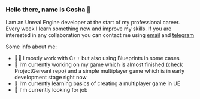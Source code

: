 ### Hello there, name is Gosha 👋

I am an Unreal Engine developer at the start of my professional career. Every week I learn something new and improve my skills. 
If you are interested in any collaboration you can contact me using <a href="mailto:g.i.tedeev@gmail.com " target="_blank">email</a> and <a href="https://t.me/GeorgiiTedeev " target="_blank">telegram</a>

Some info about me:
- 👨‍💻 I mostly work with C++ but also using Blueprints in some cases
- 🔭 I’m currently working on my game which is almost finished (check ProjectGervant repo) and a simple multiplayer game which is in early development stage right now
- 🌱 I’m currently learning basics of creating a multiplayer game in UE
- 💼 I'm currently looking for job


<!--
**3sSTheProgrammer/3sSTheProgrammer** is a ✨ _special_ ✨ repository because its `README.md` (this file) appears on your GitHub profile.

Here are some ideas to get you started:

- 🔭 I’m currently working on ...
- 🌱 I’m currently learning ...
- 👯 I’m looking to collaborate on ...
- 🤔 I’m looking for help with ...
- 💬 Ask me about ...
- 📫 How to reach me: ...
- 😄 Pronouns: ...
- ⚡ Fun fact: ...
-->
